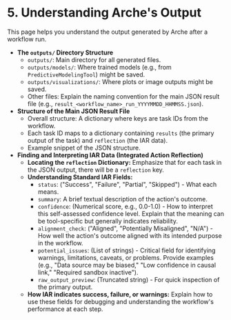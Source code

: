 # 5. Understanding Arche's Output

<!--
Instruction for AI Assistant (e.g., Cursor) or Keyholder populating the Wiki:
Explain the `outputs/` directory structure and the main JSON result file. Critically, detail how to find and interpret IAR data.
-->

This page helps you understand the output generated by Arche after a workflow run.

*   **The `outputs/` Directory Structure**
    *   `outputs/`: Main directory for all generated files.
    *   `outputs/models/`: Where trained models (e.g., from `PredictiveModelingTool`) might be saved.
    *   `outputs/visualizations/`: Where plots or image outputs might be saved.
    *   Other files: Explain the naming convention for the main JSON result file (e.g., `result_<workflow_name>_run_YYYYMMDD_HHMMSS.json`).
*   **Structure of the Main JSON Result File**
    *   Overall structure: A dictionary where keys are task IDs from the workflow.
    *   Each task ID maps to a dictionary containing `results` (the primary output of the task) and `reflection` (the IAR data).
    *   Example snippet of the JSON structure.
*   **Finding and Interpreting IAR Data (Integrated Action Reflection)**
    *   **Locating the `reflection` Dictionary:** Emphasize that for each task in the JSON output, there will be a `reflection` key.
    *   **Understanding Standard IAR Fields:**
        *   `status`: ("Success", "Failure", "Partial", "Skipped") - What each means.
        *   `summary`: A brief textual description of the action's outcome.
        *   `confidence`: (Numerical score, e.g., 0.0-1.0) - How to interpret this self-assessed confidence level. Explain that the meaning can be tool-specific but generally indicates reliability.
        *   `alignment_check`: ("Aligned", "Potentially Misaligned", "N/A") - How well the action's outcome aligned with its intended purpose in the workflow.
        *   `potential_issues`: (List of strings) - Critical field for identifying warnings, limitations, caveats, or problems. Provide examples (e.g., "Data source may be biased," "Low confidence in causal link," "Required sandbox inactive").
        *   `raw_output_preview`: (Truncated string) - For quick inspection of the primary output.
    *   **How IAR indicates success, failure, or warnings:** Explain how to use these fields for debugging and understanding the workflow's performance at each step. 